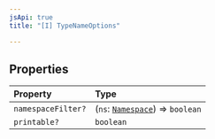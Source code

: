```yaml
---
jsApi: true
title: "[I] TypeNameOptions"

---
```

## Properties

| Property | Type |
| :------ | :------ |
| `namespaceFilter?` | (`ns`: [`Namespace`](Namespace.md)) => `boolean` |
| `printable?` | `boolean` |
